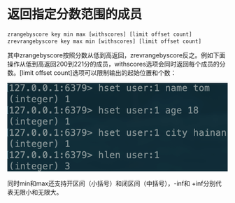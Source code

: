 # 返回指定分数范围的成员

```text
zrangebyscore key min max [withscores] [limit offset count]
zrevrangebyscore key max min [withscores] [limit offset count]
```

其中zrangebyscore按照分数从低到高返回，zrevrangebyscore反之。例如下面操作从低到高返回200到221分的成员，withscores选项会同时返回每个成员的分数。\[limit offset count\]选项可以限制输出的起始位置和个数：

![](../../.gitbook/assets/image%20%2848%29.png)

同时min和max还支持开区间（小括号）和闭区间（中括号），-inf和 +inf分别代表无限小和无限大。

